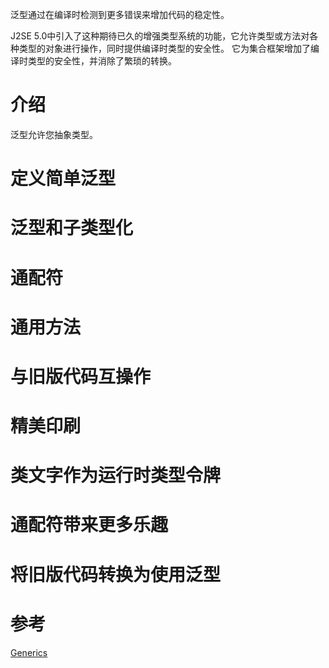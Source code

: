 泛型通过在编译时检测到更多错误来增加代码的稳定性。

J2SE 5.0中引入了这种期待已久的增强类型系统的功能，它允许类型或方法对各种类型的对象进行操作，同时提供编译时类型的安全性。 它为集合框架增加了编译时类型的安全性，并消除了繁琐的转换。

# 介绍

泛型允许您抽象类型。


# 定义简单泛型

# 泛型和子类型化

# 通配符

# 通用方法

# 与旧版代码互操作

# 精美印刷

# 类文字作为运行时类型令牌

# 通配符带来更多乐趣

# 将旧版代码转换为使用泛型

# 参考

[Generics](https://docs.oracle.com/javase/tutorial/extra/generics/index.html)